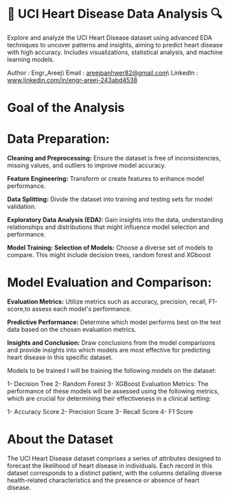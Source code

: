 # 💓 UCI Heart Disease Data Analysis 🔍

Explore and analyze the UCI Heart Disease dataset using advanced EDA techniques to uncover patterns and insights, aiming to predict heart disease with high accuracy. Includes visualizations, statistical analysis, and machine learning models.

Author : Engr_Areej\ 
Email : areejpanhwer82@gmail.com\ 
Linkedln : www.linkedin.com/in/engr-areej-243abd4538

# Goal of the Analysis

# Data Preparation:

**Cleaning and Preprocessing:** Ensure the dataset is free of inconsistencies, missing values, and outliers to improve model accuracy.

**Feature Engineering:** Transform or create features to enhance model performance.

**Data Splitting:** Divide the dataset into training and testing sets for model validation.

**Exploratory Data Analysis (EDA):** Gain insights into the data, understanding relationships and distributions that might influence model selection and performance.

**Model Training: Selection of Models:** Choose a diverse set of models to compare. This might include decision trees, random forest and XGboost

# Model Evaluation and Comparison:

**Evaluation Metrics:** Utilize metrics such as accuracy, precision, recall, F1-score,to assess each model's performance.

**Predictive Performance:** Determine which model performs best on the test data based on the chosen evaluation metrics.

**Insights and Conclusion:** Draw conclusions from the model comparisons and provide insights into which models are most effective for predicting heart disease in this specific dataset.

Models to be trained
I will be training the following models on the dataset:

1- Decision Tree
2- Random Forest
3- XGBoost
Evaluation Metrics:
The performance of these models will be assessed using the following metrics, which are crucial for determining their effectiveness in a clinical setting:

1- Accuracy Score
2- Precision Score
3- Recall Score
4- F1 Score

# About the Dataset

The UCI Heart Disease dataset comprises a series of attributes designed to forecast the likelihood of heart disease in individuals. Each record in this dataset corresponds to a distinct patient, with the columns detailing diverse health-related characteristics and the presence or absence of heart disease.
